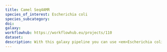 ```yaml
---
title: Camel Seq4AMR
species_of_interest: Escherichia coli
species_subcategory:
doi: 
galaxy:
workflowhub: https://workflowhub.eu/projects/110
dataset: 
description: With this galaxy pipeline you can use <em>Escherichia coli</em> next generation sequencing results to predict bacterial AMR phenotypes and compare the results against gold standard <em>E. coli</em> phenotypic isolates.</br></br>This pipeline is based on the work of <em>Sciensano, Belgium</em>.
---
```


